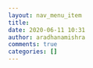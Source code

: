 ```yaml
---
layout: nav_menu_item
title: 
date: 2020-06-11 10:31
author: aradhanamishra
comments: true
categories: []
---
```

 
